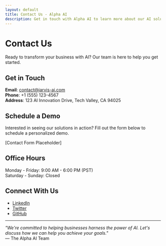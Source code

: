 ```yaml
---
layout: default
title: Contact Us - Alpha AI
description: Get in touch with Alpha AI to learn more about our AI solutions and schedule a demo.
---
```


# Contact Us

Ready to transform your business with AI? Our team is here to help you get started.

## Get in Touch

**Email**: contact@jarvis-ai.com  
**Phone**: +1 (555) 123-4567  
**Address**: 123 AI Innovation Drive, Tech Valley, CA 94025

## Schedule a Demo

Interested in seeing our solutions in action? Fill out the form below to schedule a personalized demo.

[Contact Form Placeholder]

## Office Hours

Monday - Friday: 9:00 AM - 6:00 PM (PST)  
Saturday - Sunday: Closed

## Connect With Us

- [LinkedIn](https://linkedin.com/company/jarvis-ai)
- [Twitter](https://twitter.com/jarvis_ai)
- [GitHub](https://github.com/jarvis-ai)

---

*"We're committed to helping businesses harness the power of AI. Let's discuss how we can help you achieve your goals."*  
— The Alpha AI Team 